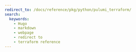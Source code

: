```yaml
---
redirect_to: /docs/reference/pkg/python/pulumi_terraform/
search:
  keywords:
    - Hugo
    - markdown
    - webpage
    - redirect to
    - terraform reference
---
```



